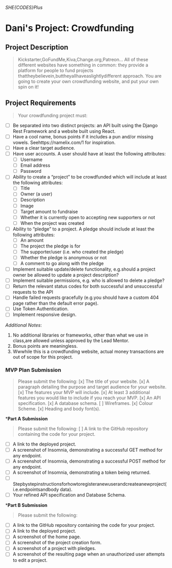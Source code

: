 *SHE{CODES}Plus*
# Dani's Project: Crowdfunding
## Project Description
> Kickstarter,GoFundMe,Kiva,Change.org,Patreon... All of these different websites have something in common: they provide a platform for people to fund projects thattheybelievein,buttheyallhaveaslightlydifferent approach. You are going to create your own crowdfunding website, and put your own spin on it!

## Project Requirements
> Your crowdfunding project must:
- [ ] Be separated into two distinct projects: an API built using the Django Rest Framework and a website built using React.
- [ ] Have a cool name, bonus points if it includes a pun and/or missing vowels. Seehttps://namelix.com/1 for inspiration.
- [ ] Have a clear target audience.
- [ ] Have user accounts. A user should have at least the following attributes:
  - [ ] Username
  - [ ] Email address
  - [ ] Password
- [ ] Ability to create a “project” to be crowdfunded which will include at least the following attributes:
  - [ ] Title
  - [ ] Owner (a user)
  - [ ] Description
  - [ ] Image
  - [ ] Target amount to fundraise
  - [ ] Whether it is currently open to accepting new supporters or not
  - [ ] When the project was created
- [ ] Ability to “pledge” to a project. A pledge should include at least the following attributes:
  - [ ] An amount
  - [ ] The project the pledge is for
  - [ ] The supporter/user (i.e. who created the pledge)
  - [ ] Whether the pledge is anonymous or not
  - [ ] A comment to go along with the pledge
- [ ] Implement suitable update/delete functionality, e.g.should a project owner be allowed to update a project description?
- [ ] Implement suitable permissions, e.g. who is allowed to delete a pledge?
- [ ] Return the relevant status codes for both successful and unsuccessful requests to the API
- [ ] Handle failed requests gracefully (e.g.you should have a custom 404 page rather than the default error page).
- [ ] Use Token Authentication.
- [ ] Implement responsive design.
  
*Additional Notes*:
  1. No additional libraries or frameworks, other than what we use in class,are allowed unless approved by the Lead Mentor. 
  2. Bonus points are meaningless.
  3. Wwwhile this is a crowdfunding website, actual money transactions are out of scope for this project.

### MVP Plan Submission
> Please submit the following:
[x] The title of your website.
[x] A paragraph detailing the purpose and target audience for your website.
[x] The features your MVP will include.
[x] At least 3 additional features you would like to include if you reach your MVP.
[x] An API specification.
[x] A database schema.
[ ] Wireframes.
[x] Colour Scheme.
[x] Heading and body font(s).
  
***Part A Submission**
> Please submit the following:
[ ] A link to the GitHub repository containing the code for your project.  
- [ ] A link to the deployed project.  
- [ ] A screenshot of Insomnia, demonstrating a successful GET method for any endpoint.  
- [ ] A screenshot of Insomnia, demonstrating a successful POST method for any endpoint.  
- [ ] A screenshot of Insomnia, demonstrating a token being returned.  
- [ ] Stepbystepinstructionsforhowtoregisteranewuserandcreateanewproject(i.e.endpointsandbody data).  
- [ ] Your refined API specification and Database Schema.  

***Part B Submission**  
> Please submit the following:  
- [ ] A link to the GitHub repository containing the code for your project.  
- [ ] A link to the deployed project.  
- [ ] A screenshot of the home page.  
- [ ] A screenshot of the project creation form.  
- [ ] A screenshot of a project with pledges.  
- [ ] A screenshot of the resulting page when an unauthorized user attempts to edit a project.  
